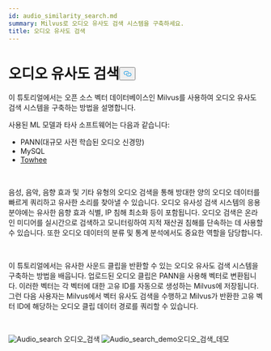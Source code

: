 ```yaml
---
id: audio_similarity_search.md
summary: Milvus로 오디오 유사도 검색 시스템을 구축하세요.
title: 오디오 유사도 검색
---
```

<h1 id="Audio-Similarity-Search" class="common-anchor-header">오디오 유사도 검색<button data-href="#Audio-Similarity-Search" class="anchor-icon" translate="no">
      <svg translate="no"
        aria-hidden="true"
        focusable="false"
        height="20"
        version="1.1"
        viewBox="0 0 16 16"
        width="16"
      >
        <path
          fill="#0092E4"
          fill-rule="evenodd"
          d="M4 9h1v1H4c-1.5 0-3-1.69-3-3.5S2.55 3 4 3h4c1.45 0 3 1.69 3 3.5 0 1.41-.91 2.72-2 3.25V8.59c.58-.45 1-1.27 1-2.09C10 5.22 8.98 4 8 4H4c-.98 0-2 1.22-2 2.5S3 9 4 9zm9-3h-1v1h1c1 0 2 1.22 2 2.5S13.98 12 13 12H9c-.98 0-2-1.22-2-2.5 0-.83.42-1.64 1-2.09V6.25c-1.09.53-2 1.84-2 3.25C6 11.31 7.55 13 9 13h4c1.45 0 3-1.69 3-3.5S14.5 6 13 6z"
        ></path>
      </svg>
    </button></h1><p>이 튜토리얼에서는 오픈 소스 벡터 데이터베이스인 Milvus를 사용하여 오디오 유사도 검색 시스템을 구축하는 방법을 설명합니다.</p>
<p>사용된 ML 모델과 타사 소프트웨어는 다음과 같습니다:</p>
<ul>
<li>PANN(대규모 사전 학습된 오디오 신경망)</li>
<li>MySQL</li>
<li><a href="https://towhee.io/">Towhee</a></li>
</ul>
<p></br></p>
<p>음성, 음악, 음향 효과 및 기타 유형의 오디오 검색을 통해 방대한 양의 오디오 데이터를 빠르게 쿼리하고 유사한 소리를 찾아낼 수 있습니다. 오디오 유사성 검색 시스템의 응용 분야에는 유사한 음향 효과 식별, IP 침해 최소화 등이 포함됩니다. 오디오 검색은 온라인 미디어를 실시간으로 검색하고 모니터링하여 지적 재산권 침해를 단속하는 데 사용할 수 있습니다. 또한 오디오 데이터의 분류 및 통계 분석에서도 중요한 역할을 담당합니다.</p>
<p></br></p>
<p>이 튜토리얼에서는 유사한 사운드 클립을 반환할 수 있는 오디오 유사도 검색 시스템을 구축하는 방법을 배웁니다. 업로드된 오디오 클립은 PANN을 사용해 벡터로 변환됩니다. 이러한 벡터는 각 벡터에 대한 고유 ID를 자동으로 생성하는 Milvus에 저장됩니다. 그런 다음 사용자는 Milvus에서 벡터 유사도 검색을 수행하고 Milvus가 반환한 고유 벡터 ID에 해당하는 오디오 클립 데이터 경로를 쿼리할 수 있습니다.</p>
<p><br/></p>
<p>
  
   <span class="img-wrapper"> <img translate="no" src="/docs/v2.5.x/assets/audio_search.png" alt="Audio_search" class="doc-image" id="audio_search" />
   </span> <span class="img-wrapper"> <span>오디오_검색</span> </span> <span class="img-wrapper"> <img translate="no" src="/docs/v2.5.x/assets/audio_search_demo.png" alt="Audio_search_demo" class="doc-image" id="audio_search_demo" /><span>오디오_검색_데모</span> </span></p>
